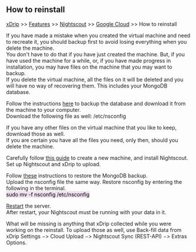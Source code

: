 ## How to reinstall
[xDrip](../../README.md) >> [Features](../Features_page.md) >> [Nightscout](../Nightscout_page.md) >> [Google Cloud](./GoogleCloud.md) >> How to reinstall   
  
If you have made a mistake when you created the virtual machine and need to recreate it, you should backup first to avoid losing everything when you delete the machine.  
You don't have to do that if you have just created the machine.  But, if you have used the machine for a while, or, if you have made progress in installation, you may have files on the machine that you may want to backup.  
If you delete the virtual machine, all the files on it will be deleted and you will have no way of recovering them.  This includes your MongoDB database.  
  
Follow the instructions [here](./DatabaseBackup.md) to backup the database and download it from the machine to your computer.  
Download the following file as well: /etc/nsconfig

If you have any other files on the virtual machine that you like to keep, download those as well.  
If you are certain you have all the files you need, only then, should you delete the machine.  
  
Carefully follow [this guide](./GoogleCloud.md) to create a new machine, and install Nightscout.  Set up Nightscout and xDrip to upload.  

Follow [these](./DatabaseRestore.md) instructions to restore the MongoDB backup.    
Upload the nsconfig file the same way.  Restore nsconfig by entering the following in the terminal.  
<mark style="background-color: #eFdFef">sudo mv -f nsconfig /etc/nsconfig</mark>  
  
[Restart](./Restart.md) the server.  
After restart, your Nightscout must be running with your data in it.  
  
What will be missing is anything that xDrip collected while you were working on the reinstall.  To upload those as well, use Back-fill data from xDrip Settings &#8722;> Cloud Upload &#8722;> Nightscout Sync (REST-API) &#8722;> Extras Options.  
